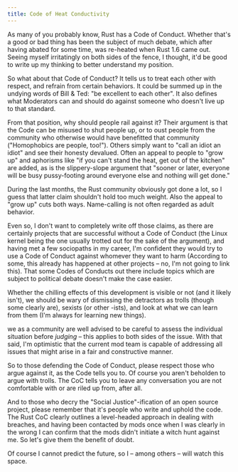 ```yaml
---
title: Code of Heat Conductivity
---
```


As many of you probably know, Rust has a Code of Conduct. Whether
that's a good or bad thing has been the subject of much debate, which
after having abated for some time, was re-heated when Rust 1.6 came
out. Seeing myself irritatingly on both sides of the fence, I thought,
it'd be good to write up my thinking to better understand my position.

So what about that Code of Conduct? It tells us to treat each other
with respect, and refrain from certain behaviors. It could be summed up
in the undying words of Bill & Ted: "be excellent to each other". It
also defines what Moderators can and should do against someone who
doesn't live up to that standard.

From that position, why should people rail against it? Their argument
is that the Code can be misused to shut people up, or to oust people
from the community who otherwise would have benefitted that community
("Homophobics are people, too!"). Others simply want to "call an idiot
an idiot" and see their honesty devalued. Often an appeal to people to
"grow up" and aphorisms like "if you can't stand the heat, get out of
the kitchen" are added, as is the slippery-slope argument that "sooner
or later, everyone will be busy pussy-footing around everyone else and
nothing will get done."

During the last months, the Rust community obviously got done a lot, so
I guess that latter claim shouldn't hold too much weight. Also the
appeal to "grow up" cuts both ways. Name-calling is not often
regarded as adult behavior.

Even so, I don't want to completely write off those claims, as there
are certainly projects that are successful without a Code of Conduct
(the Linux kernel being the one usually trotted out for the sake of the
argument), and having met a few sociopaths in my career, I'm confident
they would try to use a Code of Conduct against whomever they want to
harm (According to some, this already has happened at other projects –
no, I'm not going to link this). That some Codes of Conducts out there
include topics which are subject to political debate doesn't make the
case easier.

Whether the chilling effects of this development is visible or not (and
it likely isn't), we should be wary of dismissing the detractors as
trolls (though some clearly are), sexists (or other -ists), and look at
what we can learn from them (I'm always for learning new things).

we as a community are well advised to be careful to assess the
individual situation before *judging* – this applies to both sides of
the issue. With that said, I'm optimistic that the current mod team is
capable of addressing all issues that might arise in a fair and
constructive manner.

So to those defending the Code of Conduct, please respect those who
argue against it, as the Code tells you to. Of course you aren't
beholden to argue with trolls. The CoC tells you to leave any
conversation you are not comfortable with or are riled up from, after all.

And to those who decry the "Social Justice"-ification of an open source
project, please remember that it's people who write and uphold the
code. The Rust CoC clearly outlines a level-headed approach in dealing
with breaches, and having been contacted by mods once when I was
clearly in the wrong I can confirm that the mods didn't initiate a
witch hunt against me. So let's give them the benefit of doubt.

Of course I cannot predict the future, so I – among others – will watch
this space.

